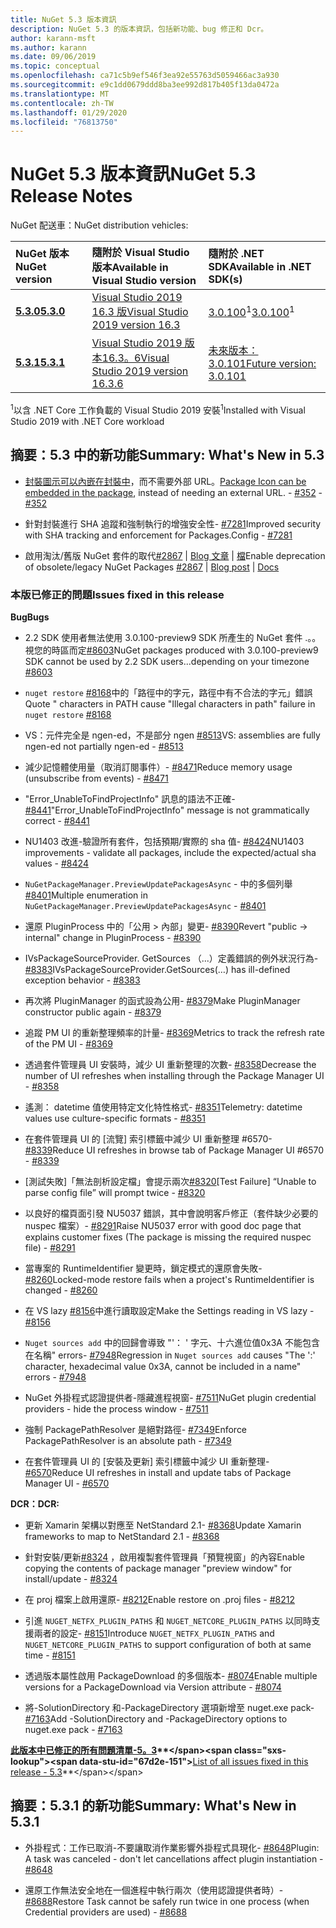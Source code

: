 ```yaml
---
title: NuGet 5.3 版本資訊
description: NuGet 5.3 的版本資訊，包括新功能、bug 修正和 Dcr。
author: karann-msft
ms.author: karann
ms.date: 09/06/2019
ms.topic: conceptual
ms.openlocfilehash: ca71c5b9ef546f3ea92e55763d5059466ac3a930
ms.sourcegitcommit: e9c1dd0679ddd8ba3ee992d817b405f13da0472a
ms.translationtype: MT
ms.contentlocale: zh-TW
ms.lasthandoff: 01/29/2020
ms.locfileid: "76813750"
---
```

# <a name="nuget-53-release-notes"></a><span data-ttu-id="67d2e-103">NuGet 5.3 版本資訊</span><span class="sxs-lookup"><span data-stu-id="67d2e-103">NuGet 5.3 Release Notes</span></span>

<span data-ttu-id="67d2e-104">NuGet 配送車：</span><span class="sxs-lookup"><span data-stu-id="67d2e-104">NuGet distribution vehicles:</span></span>

| <span data-ttu-id="67d2e-105">NuGet 版本</span><span class="sxs-lookup"><span data-stu-id="67d2e-105">NuGet version</span></span> | <span data-ttu-id="67d2e-106">隨附於 Visual Studio 版本</span><span class="sxs-lookup"><span data-stu-id="67d2e-106">Available in Visual Studio version</span></span>| <span data-ttu-id="67d2e-107">隨附於 .NET SDK</span><span class="sxs-lookup"><span data-stu-id="67d2e-107">Available in .NET SDK(s)</span></span>|
|:---|:---|:---|
| [<span data-ttu-id="67d2e-108">**5.3.0**</span><span class="sxs-lookup"><span data-stu-id="67d2e-108">**5.3.0**</span></span>](https://nuget.org/downloads) | [<span data-ttu-id="67d2e-109">Visual Studio 2019 16.3 版</span><span class="sxs-lookup"><span data-stu-id="67d2e-109">Visual Studio 2019 version 16.3</span></span>](https://visualstudio.microsoft.com/downloads/) | <span data-ttu-id="67d2e-110">[3.0.100](https://dotnet.microsoft.com/download/dotnet-core/3.0)<sup>1</sup></span><span class="sxs-lookup"><span data-stu-id="67d2e-110">[3.0.100](https://dotnet.microsoft.com/download/dotnet-core/3.0)<sup>1</sup></span></span> |
| [<span data-ttu-id="67d2e-111">**5.3.1**</span><span class="sxs-lookup"><span data-stu-id="67d2e-111">**5.3.1**</span></span>](https://nuget.org/downloads) | [<span data-ttu-id="67d2e-112">Visual Studio 2019 版本16.3。6</span><span class="sxs-lookup"><span data-stu-id="67d2e-112">Visual Studio 2019 version 16.3.6</span></span>](https://visualstudio.microsoft.com/downloads/) | [<span data-ttu-id="67d2e-113">未來版本：3.0.101</span><span class="sxs-lookup"><span data-stu-id="67d2e-113">Future version: 3.0.101</span></span>](https://dotnet.microsoft.com/download/dotnet-core/3.0) |

<span data-ttu-id="67d2e-114"><sup>1</sup>以含 .NET Core 工作負載的 Visual Studio 2019 安裝</span><span class="sxs-lookup"><span data-stu-id="67d2e-114"><sup>1</sup>Installed with Visual Studio 2019 with .NET Core workload</span></span>

## <a name="summary-whats-new-in-53"></a><span data-ttu-id="67d2e-115">摘要：5.3 中的新功能</span><span class="sxs-lookup"><span data-stu-id="67d2e-115">Summary: What's New in 5.3</span></span>

* <span data-ttu-id="67d2e-116">[封裝圖示可以內嵌在封裝中](../reference/msbuild-targets.md#packing-an-icon-image-file)，而不需要外部 URL。</span><span class="sxs-lookup"><span data-stu-id="67d2e-116">[Package Icon can be embedded in the package](../reference/msbuild-targets.md#packing-an-icon-image-file), instead of needing an external URL.</span></span><span data-ttu-id="67d2e-117"> - [#352](https://github.com/NuGet/Home/issues/352)</span><span class="sxs-lookup"><span data-stu-id="67d2e-117"> - [#352](https://github.com/NuGet/Home/issues/352)</span></span>

* <span data-ttu-id="67d2e-118">針對封裝進行 SHA 追蹤和強制執行的增強安全性- [#7281](https://github.com/NuGet/Home/issues/7281)</span><span class="sxs-lookup"><span data-stu-id="67d2e-118">Improved security with SHA tracking and enforcement for Packages.Config - [#7281](https://github.com/NuGet/Home/issues/7281)</span></span>

* <span data-ttu-id="67d2e-119">啟用淘汰/舊版 NuGet 套件的取代[#2867](https://github.com/NuGet/Home/issues/2867) | [Blog 文章](https://devblogs.microsoft.com/nuget/deprecating-packages-on-nuget-org/) | [檔](../nuget-org/deprecate-packages.md)</span><span class="sxs-lookup"><span data-stu-id="67d2e-119">Enable deprecation of obsolete/legacy NuGet Packages [#2867](https://github.com/NuGet/Home/issues/2867) | [Blog post](https://devblogs.microsoft.com/nuget/deprecating-packages-on-nuget-org/) | [Docs](../nuget-org/deprecate-packages.md)</span></span>

### <a name="issues-fixed-in-this-release"></a><span data-ttu-id="67d2e-120">本版已修正的問題</span><span class="sxs-lookup"><span data-stu-id="67d2e-120">Issues fixed in this release</span></span>

<span data-ttu-id="67d2e-121">**Bug**</span><span class="sxs-lookup"><span data-stu-id="67d2e-121">**Bugs**</span></span>

* <span data-ttu-id="67d2e-122">2\.2 SDK 使用者無法使用 3.0.100-preview9 SDK 所產生的 NuGet 套件 .。。視您的時區而定[#8603](https://github.com/NuGet/Home/issues/8603)</span><span class="sxs-lookup"><span data-stu-id="67d2e-122">NuGet packages produced with 3.0.100-preview9 SDK cannot be used by 2.2 SDK users...depending on your timezone [#8603](https://github.com/NuGet/Home/issues/8603)</span></span>

* <span data-ttu-id="67d2e-123">`nuget restore` [#8168](https://github.com/NuGet/Home/issues/8168)中的「路徑中的字元，路徑中有不合法的字元」錯誤</span><span class="sxs-lookup"><span data-stu-id="67d2e-123">Quote " characters in PATH cause "Illegal characters in path" failure in `nuget restore` [#8168](https://github.com/NuGet/Home/issues/8168)</span></span>

* <span data-ttu-id="67d2e-124">VS：元件完全是 ngen-ed，不是部分 ngen [#8513](https://github.com/NuGet/Home/issues/8513)</span><span class="sxs-lookup"><span data-stu-id="67d2e-124">VS: assemblies are fully ngen-ed not partially ngen-ed - [#8513](https://github.com/NuGet/Home/issues/8513)</span></span>

* <span data-ttu-id="67d2e-125">減少記憶體使用量（取消訂閱事件）- [#8471](https://github.com/NuGet/Home/issues/8471)</span><span class="sxs-lookup"><span data-stu-id="67d2e-125">Reduce memory usage (unsubscribe from events) - [#8471](https://github.com/NuGet/Home/issues/8471)</span></span>

* <span data-ttu-id="67d2e-126">"Error_UnableToFindProjectInfo" 訊息的語法不正確- [#8441](https://github.com/NuGet/Home/issues/8441)</span><span class="sxs-lookup"><span data-stu-id="67d2e-126">"Error_UnableToFindProjectInfo" message is not grammatically correct - [#8441](https://github.com/NuGet/Home/issues/8441)</span></span>

* <span data-ttu-id="67d2e-127">NU1403 改進-驗證所有套件，包括預期/實際的 sha 值- [#8424](https://github.com/NuGet/Home/issues/8424)</span><span class="sxs-lookup"><span data-stu-id="67d2e-127">NU1403 improvements - validate all packages, include the expected/actual sha values - [#8424](https://github.com/NuGet/Home/issues/8424)</span></span>

* <span data-ttu-id="67d2e-128">`NuGetPackageManager.PreviewUpdatePackagesAsync` - 中的多個列舉[#8401](https://github.com/NuGet/Home/issues/8401)</span><span class="sxs-lookup"><span data-stu-id="67d2e-128">Multiple enumeration in `NuGetPackageManager.PreviewUpdatePackagesAsync` - [#8401](https://github.com/NuGet/Home/issues/8401)</span></span>

* <span data-ttu-id="67d2e-129">還原 PluginProcess 中的「公用 > 內部」變更- [#8390](https://github.com/NuGet/Home/issues/8390)</span><span class="sxs-lookup"><span data-stu-id="67d2e-129">Revert "public -> internal" change in PluginProcess - [#8390](https://github.com/NuGet/Home/issues/8390)</span></span>

* <span data-ttu-id="67d2e-130">IVsPackageSourceProvider. GetSources （...）定義錯誤的例外狀況行為- [#8383](https://github.com/NuGet/Home/issues/8383)</span><span class="sxs-lookup"><span data-stu-id="67d2e-130">IVsPackageSourceProvider.GetSources(…) has ill-defined exception behavior - [#8383](https://github.com/NuGet/Home/issues/8383)</span></span>

* <span data-ttu-id="67d2e-131">再次將 PluginManager 的函式設為公用- [#8379](https://github.com/NuGet/Home/issues/8379)</span><span class="sxs-lookup"><span data-stu-id="67d2e-131">Make PluginManager constructor public again - [#8379](https://github.com/NuGet/Home/issues/8379)</span></span>

* <span data-ttu-id="67d2e-132">追蹤 PM UI 的重新整理頻率的計量- [#8369](https://github.com/NuGet/Home/issues/8369)</span><span class="sxs-lookup"><span data-stu-id="67d2e-132">Metrics to track the refresh rate of the PM UI - [#8369](https://github.com/NuGet/Home/issues/8369)</span></span>

* <span data-ttu-id="67d2e-133">透過套件管理員 UI 安裝時，減少 UI 重新整理的次數- [#8358](https://github.com/NuGet/Home/issues/8358)</span><span class="sxs-lookup"><span data-stu-id="67d2e-133">Decrease the number of UI refreshes when installing through the Package Manager UI - [#8358](https://github.com/NuGet/Home/issues/8358)</span></span>

* <span data-ttu-id="67d2e-134">遙測： datetime 值使用特定文化特性格式- [#8351](https://github.com/NuGet/Home/issues/8351)</span><span class="sxs-lookup"><span data-stu-id="67d2e-134">Telemetry:  datetime values use culture-specific formats - [#8351](https://github.com/NuGet/Home/issues/8351)</span></span>

* <span data-ttu-id="67d2e-135">在套件管理員 UI 的 [流覽] 索引標籤中減少 UI 重新整理 #6570- [#8339](https://github.com/NuGet/Home/issues/8339)</span><span class="sxs-lookup"><span data-stu-id="67d2e-135">Reduce UI refreshes in browse tab of Package Manager UI #6570 - [#8339](https://github.com/NuGet/Home/issues/8339)</span></span>

* <span data-ttu-id="67d2e-136">[測試失敗]「無法剖析設定檔」會提示兩次[#8320](https://github.com/NuGet/Home/issues/8320)</span><span class="sxs-lookup"><span data-stu-id="67d2e-136">[Test Failure] “Unable to parse config file” will prompt twice - [#8320](https://github.com/NuGet/Home/issues/8320)</span></span>

* <span data-ttu-id="67d2e-137">以良好的檔頁面引發 NU5037 錯誤，其中會說明客戶修正（套件缺少必要的 nuspec 檔案）- [#8291](https://github.com/NuGet/Home/issues/8291)</span><span class="sxs-lookup"><span data-stu-id="67d2e-137">Raise NU5037 error with good doc page that explains customer fixes (The package is missing the required nuspec file) - [#8291](https://github.com/NuGet/Home/issues/8291)</span></span>

* <span data-ttu-id="67d2e-138">當專案的 RuntimeIdentifier 變更時，鎖定模式的還原會失敗- [#8260](https://github.com/NuGet/Home/issues/8260)</span><span class="sxs-lookup"><span data-stu-id="67d2e-138">Locked-mode restore fails when a project's RuntimeIdentifier is changed - [#8260](https://github.com/NuGet/Home/issues/8260)</span></span>

* <span data-ttu-id="67d2e-139">在 VS lazy [#8156](https://github.com/NuGet/Home/issues/8156)中進行讀取設定</span><span class="sxs-lookup"><span data-stu-id="67d2e-139">Make the Settings reading in VS lazy - [#8156](https://github.com/NuGet/Home/issues/8156)</span></span>

* <span data-ttu-id="67d2e-140">`Nuget sources add` 中的回歸會導致 "'： ' 字元、十六進位值0x3A 不能包含在名稱" errors- [#7948](https://github.com/NuGet/Home/issues/7948)</span><span class="sxs-lookup"><span data-stu-id="67d2e-140">Regression in `Nuget sources add` causes "The ':' character, hexadecimal value 0x3A, cannot be included in a name" errors - [#7948](https://github.com/NuGet/Home/issues/7948)</span></span>

* <span data-ttu-id="67d2e-141">NuGet 外掛程式認證提供者-隱藏進程視窗- [#7511](https://github.com/NuGet/Home/issues/7511)</span><span class="sxs-lookup"><span data-stu-id="67d2e-141">NuGet plugin credential providers - hide the process window - [#7511](https://github.com/NuGet/Home/issues/7511)</span></span>

* <span data-ttu-id="67d2e-142">強制 PackagePathResolver 是絕對路徑- [#7349](https://github.com/NuGet/Home/issues/7349)</span><span class="sxs-lookup"><span data-stu-id="67d2e-142">Enforce PackagePathResolver is an absolute path - [#7349](https://github.com/NuGet/Home/issues/7349)</span></span>

* <span data-ttu-id="67d2e-143">在套件管理員 UI 的 [安裝及更新] 索引標籤中減少 UI 重新整理- [#6570](https://github.com/NuGet/Home/issues/6570)</span><span class="sxs-lookup"><span data-stu-id="67d2e-143">Reduce UI refreshes in install and update tabs of Package Manager UI - [#6570](https://github.com/NuGet/Home/issues/6570)</span></span>

<span data-ttu-id="67d2e-144">**DCR：**</span><span class="sxs-lookup"><span data-stu-id="67d2e-144">**DCR:**</span></span>

* <span data-ttu-id="67d2e-145">更新 Xamarin 架構以對應至 NetStandard 2.1- [#8368](https://github.com/NuGet/Home/issues/8368)</span><span class="sxs-lookup"><span data-stu-id="67d2e-145">Update Xamarin frameworks to map to NetStandard 2.1 - [#8368](https://github.com/NuGet/Home/issues/8368)</span></span>

* <span data-ttu-id="67d2e-146">針對安裝/更新[#8324](https://github.com/NuGet/Home/issues/8324) ，啟用複製套件管理員「預覽視窗」的內容</span><span class="sxs-lookup"><span data-stu-id="67d2e-146">Enable copying the contents of package manager "preview window" for install/update - [#8324](https://github.com/NuGet/Home/issues/8324)</span></span>

* <span data-ttu-id="67d2e-147">在 proj 檔案上啟用還原- [#8212](https://github.com/NuGet/Home/issues/8212)</span><span class="sxs-lookup"><span data-stu-id="67d2e-147">Enable restore on .proj files - [#8212](https://github.com/NuGet/Home/issues/8212)</span></span>

* <span data-ttu-id="67d2e-148">引進 `NUGET_NETFX_PLUGIN_PATHS` 和 `NUGET_NETCORE_PLUGIN_PATHS` 以同時支援兩者的設定- [#8151](https://github.com/NuGet/Home/issues/8151)</span><span class="sxs-lookup"><span data-stu-id="67d2e-148">Introduce `NUGET_NETFX_PLUGIN_PATHS` and `NUGET_NETCORE_PLUGIN_PATHS` to support configuration of both at same time - [#8151](https://github.com/NuGet/Home/issues/8151)</span></span>

* <span data-ttu-id="67d2e-149">透過版本屬性啟用 PackageDownload 的多個版本- [#8074](https://github.com/NuGet/Home/issues/8074)</span><span class="sxs-lookup"><span data-stu-id="67d2e-149">Enable multiple versions for a PackageDownload via Version attribute - [#8074](https://github.com/NuGet/Home/issues/8074)</span></span>

* <span data-ttu-id="67d2e-150">將-SolutionDirectory 和-PackageDirectory 選項新增至 nuget.exe pack- [#7163](https://github.com/NuGet/Home/issues/7163)</span><span class="sxs-lookup"><span data-stu-id="67d2e-150">Add -SolutionDirectory and -PackageDirectory options to nuget.exe pack - [#7163](https://github.com/NuGet/Home/issues/7163)</span></span>

<span data-ttu-id="67d2e-151">**[此版本中已修正的所有問題清單-5。3](https://github.com/nuget/home/issues?q=is%3Aissue+is%3Aclosed+milestone%3A%225.3")**</span><span class="sxs-lookup"><span data-stu-id="67d2e-151">**[List of all issues fixed in this release - 5.3](https://github.com/nuget/home/issues?q=is%3Aissue+is%3Aclosed+milestone%3A%225.3")**</span></span>

## <a name="summary-whats-new-in-531"></a><span data-ttu-id="67d2e-152">摘要：5.3.1 的新功能</span><span class="sxs-lookup"><span data-stu-id="67d2e-152">Summary: What's New in 5.3.1</span></span>

* <span data-ttu-id="67d2e-153">外掛程式：工作已取消-不要讓取消作業影響外掛程式具現化- [#8648](https://github.com/NuGet/Home/issues/8648)</span><span class="sxs-lookup"><span data-stu-id="67d2e-153">Plugin: A task was canceled - don't let cancellations affect plugin instantiation - [#8648](https://github.com/NuGet/Home/issues/8648)</span></span>

* <span data-ttu-id="67d2e-154">還原工作無法安全地在一個進程中執行兩次（使用認證提供者時）- [#8688](https://github.com/NuGet/Home/issues/8688)</span><span class="sxs-lookup"><span data-stu-id="67d2e-154">Restore Task cannot be safely run twice in one process (when Credential providers are used) - [#8688](https://github.com/NuGet/Home/issues/8688)</span></span>
